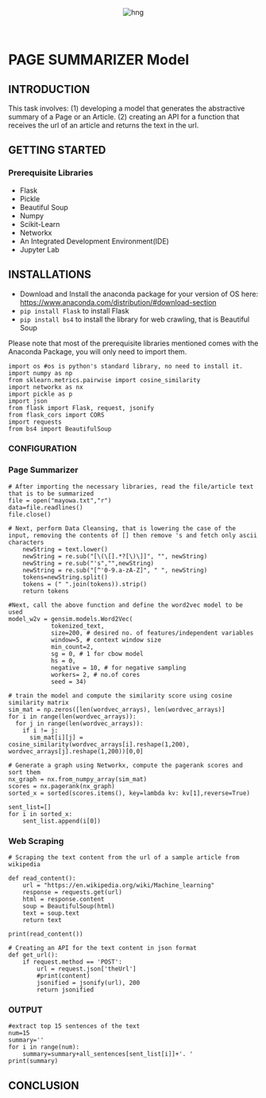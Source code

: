 
<div align="center">

![hng](https://res.cloudinary.com/iambeejayayo/image/upload/v1554240066/brand-logo.png)

<br>

</div>

# PAGE SUMMARIZER Model

## INTRODUCTION
This task involves: (1) developing a model that generates the abstractive summary of a Page or an Article.
                          (2) creating an API for a function that receives the url of an article and returns the text in the url.
                     
## GETTING STARTED 
 
### Prerequisite Libraries
- Flask
- Pickle
- Beautiful Soup
- Numpy
- Scikit-Learn
- Networkx
- An Integrated Development Environment(IDE)
- Jupyter Lab

## INSTALLATIONS
- Download and Install the anaconda package for your version of OS here: 
https://www.anaconda.com/distribution/#download-section
- ```pip install Flask``` to install Flask
- ```pip install bs4``` to install the library for web crawling, that is Beautiful Soup

Please note that most of the prerequisite libraries mentioned comes with the Anaconda Package, 
you will only need to import them.

```
import os #os is python's standard library, no need to install it.
import numpy as np
from sklearn.metrics.pairwise import cosine_similarity
import networkx as nx
import pickle as p
import json
from flask import Flask, request, jsonify
from flask_cors import CORS
import requests
from bs4 import BeautifulSoup
```

### CONFIGURATION

### Page Summarizer

```
# After importing the necessary libraries, read the file/article text that is to be summarized
file = open("mayowa.txt","r") 
data=file.readlines() 
file.close()
```
```
# Next, perform Data Cleansing, that is lowering the case of the input, removing the contents of [] then remove 's and fetch only ascii characters
    newString = text.lower()
    newString = re.sub("[\(\[].*?[\)\]]", "", newString)
    newString = re.sub("'s","",newString)
    newString = re.sub("[^'0-9.a-zA-Z]", " ", newString)
    tokens=newString.split()
    tokens = (" ".join(tokens)).strip()
    return tokens
```

```
#Next, call the above function and define the word2vec model to be used
model_w2v = gensim.models.Word2Vec(
            tokenized_text,
            size=200, # desired no. of features/independent variables 
            window=5, # context window size
            min_count=2,
            sg = 0, # 1 for cbow model
            hs = 0,
            negative = 10, # for negative sampling
            workers= 2, # no.of cores
            seed = 34)

```

```
# train the model and compute the similarity score using cosine similarity matrix
sim_mat = np.zeros([len(wordvec_arrays), len(wordvec_arrays)]
for i in range(len(wordvec_arrays)):
  for j in range(len(wordvec_arrays)):
    if i != j:
      sim_mat[i][j] = cosine_similarity(wordvec_arrays[i].reshape(1,200), wordvec_arrays[j].reshape(1,200))[0,0]
```

```
# Generate a graph using Networkx, compute the pagerank scores and sort them 
nx_graph = nx.from_numpy_array(sim_mat)
scores = nx.pagerank(nx_graph)
sorted_x = sorted(scores.items(), key=lambda kv: kv[1],reverse=True)

sent_list=[]
for i in sorted_x:
    sent_list.append(i[0])
```

### Web Scraping

```
# Scraping the text content from the url of a sample article from wikipedia

def read_content():  
    url = "https://en.wikipedia.org/wiki/Machine_learning"
    response = requests.get(url)
    html = response.content
    soup = BeautifulSoup(html)
    text = soup.text
    return text

print(read_content())
```

```
# Creating an API for the text content in json format
def get_url():
    if request.method == 'POST':
        url = request.json['theUrl']
        #print(content)
        jsonified = jsonify(url), 200
        return jsonified
```
### OUTPUT
```
#extract top 15 sentences of the text
num=15
summary=''
for i in range(num):
    summary=summary+all_sentences[sent_list[i]]+'. '
print(summary)
```

## CONCLUSION
